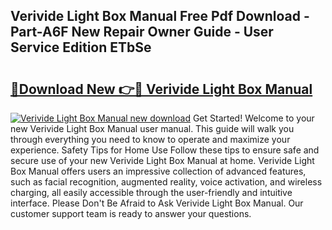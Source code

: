 ## Verivide Light Box Manual Free Pdf Download - Part-A6F New Repair Owner Guide - User Service Edition ETbSe

# <h2><a href="http://cf13959.oget.top/?id=Verivide+Light+Box+Manual">🔗Download New 👉🔴 Verivide Light Box Manual</a></h2>

[![Verivide Light Box Manual new download](https://i.imgur.com/5g1atiW.png)](http://cf13959.oget.top/?id=Verivide+Light+Box+Manual)
Get Started! Welcome to your new Verivide Light Box Manual user manual. This guide will walk you through everything you need to know to operate and maximize your experience. Safety Tips for Home Use Follow these tips to ensure safe and secure use of your new Verivide Light Box Manual at home. Verivide Light Box Manual offers users an impressive collection of advanced features, such as facial recognition, augmented reality, voice activation, and wireless charging, all easily accessible through the user-friendly and intuitive interface. Please Don't Be Afraid to Ask Verivide Light Box Manual. Our customer support team is ready to answer your questions.
